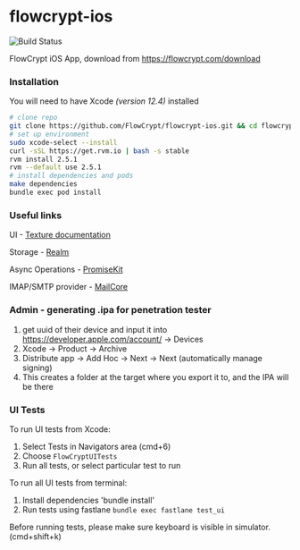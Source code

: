 # flowcrypt-ios

![Build Status](https://flowcrypt.semaphoreci.com/badges/flowcrypt-ios.svg?key=9bd38bf4-4a38-4cb3-b551-38302af1eb07)

FlowCrypt iOS App, download from https://flowcrypt.com/download

### Installation

You will need to have Xcode *(version 12.4)* installed

```sh
# clone repo
git clone https://github.com/FlowCrypt/flowcrypt-ios.git && cd flowcrypt-ios
# set up environment
sudo xcode-select --install
curl -sSL https://get.rvm.io | bash -s stable
rvm install 2.5.1
rvm --default use 2.5.1
# install dependencies and pods
make dependencies
bundle exec pod install
```

### Useful links

UI - [Texture documentation](https://texturegroup.org/docs/getting-started.html)

Storage - [Realm](https://github.com/realm)

Async Operations - [PromiseKit](https://github.com/mxcl/PromiseKit)

IMAP/SMTP provider - [MailCore](https://github.com/MailCore/mailcore2)

### Admin - generating .ipa for penetration tester

1) get uuid of their device and input it into https://developer.apple.com/account/ -> Devices
2) Xcode -> Product -> Archive
3) Distribute app -> Add Hoc -> Next -> Next (automatically manage signing)
4) This creates a folder at the target where you export it to, and the IPA will be there

### UI Tests

To run UI tests from Xcode: 
1) Select Tests in Navigators area (cmd+6)
2) Choose `FlowCryptUITests`
3) Run all tests, or select particular test to run

To run all UI tests from terminal:
1) Install dependencies 'bundle install'
2) Run tests using fastlane `bundle exec fastlane test_ui`

Before running tests, please make sure keyboard is visible in simulator. (cmd+shift+k)